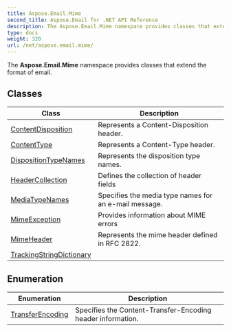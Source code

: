 ```yaml
---
title: Aspose.Email.Mime
second_title: Aspose.Email for .NET API Reference
description: The Aspose.Email.Mime namespace provides classes that extend the format of email
type: docs
weight: 320
url: /net/aspose.email.mime/
---
```

The **Aspose.Email.Mime** namespace provides classes that extend the format of email.

## Classes

| Class | Description |
| --- | --- |
| [ContentDisposition](./contentdisposition/) | Represents a Content-Disposition header. |
| [ContentType](./contenttype/) | Represents a Content-Type header. |
| [DispositionTypeNames](./dispositiontypenames/) | Represents the disposition type names. |
| [HeaderCollection](./headercollection/) | Defines the collection of header fields |
| [MediaTypeNames](./mediatypenames/) | Specifies the media type names for an e-mail message. |
| [MimeException](./mimeexception/) | Provides information about MIME errors |
| [MimeHeader](./mimeheader/) | Represents the mime header defined in RFC 2822. |
| [TrackingStringDictionary](./trackingstringdictionary/) |  |
## Enumeration

| Enumeration | Description |
| --- | --- |
| [TransferEncoding](./transferencoding/) | Specifies the Content-Transfer-Encoding header information. |


